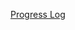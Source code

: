 [Progress Log](https://docs.google.com/document/d/1CnSFMHeVYxBpFbZpEVLsvV7PJ5vPVnK3hWsdLugBXuA/edit#heading=h.dt4dxjy3c82f)